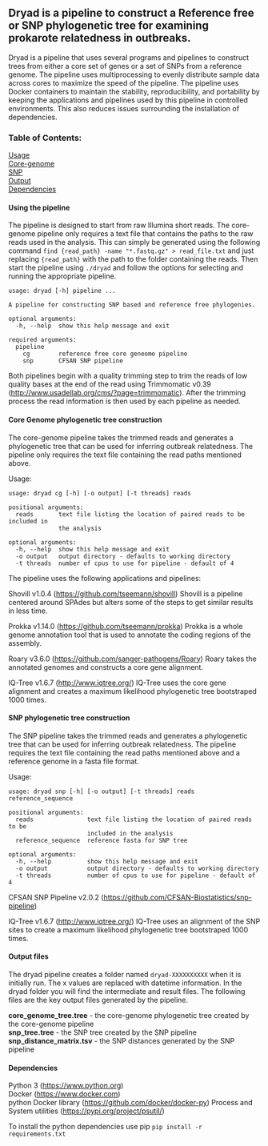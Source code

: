 ## Dryad is a pipeline to construct a Reference free or SNP phylogenetic tree for examining prokarote relatedness in outbreaks.

Dryad is a pipeline that uses several programs and pipelines to construct trees from either a core set of genes or a set of SNPs from a reference genome. The pipeline uses multiprocessing to evenly distribute sample data across cores to maximize the speed of the pipeline. The pipeline uses Docker containers to maintain the stability, reproducibility, and portability by keeping the applications and pipelines used by this pipeline in controlled environments. This also reduces issues surrounding the installation of dependencies.

### Table of Contents:
[Usage](#Using-the-pipeline)  
[Core-genome](#Core-Genome-phylogenetic-tree-construction)  
[SNP](#SNP-phylogenetic-tree-construction)  
[Output](#Output-files)  
[Dependencies](#Dependencies)  

#### Using the pipeline

The pipeline is designed to start from raw Illumina short reads. The core-genome pipeline only requires a text file that contains the paths to the raw reads used in the analysis. This can simply be generated using the following command `find {read_path} -name "*.fastq.gz" > read_file.txt` and just replacing `{read_path}` with the path to the folder containing the reads. Then start the pipeline using `./dryad` and follow the options for selecting and running the appropriate pipeline.

```
usage: dryad [-h] pipeline ...

A pipeline for constructing SNP based and reference free phylogenies.

optional arguments:
  -h, --help  show this help message and exit

required arguments:
  pipeline
    cg        reference free core geneome pipeline
    snp       CFSAN SNP pipeline
```

Both pipelines begin with a quality trimming step to trim the reads of low quality bases at the end of the read using Trimmomatic v0.39 (http://www.usadellab.org/cms/?page=trimmomatic). After the trimming process the read information is then used by each pipeline as needed.

#### Core Genome phylogenetic tree construction
The core-genome pipeline takes the trimmed reads and generates a phylogenetic tree that can be used for inferring outbreak relatedness. The pipeline only requires the text file containing the read paths mentioned above.

Usage:
```
usage: dryad cg [-h] [-o output] [-t threads] reads

positional arguments:
  reads       text file listing the location of paired reads to be included in
              the analysis

optional arguments:
  -h, --help  show this help message and exit
  -o output   output directory - defaults to working directory
  -t threads  number of cpus to use for pipeline - default of 4
```

The pipeline uses the following applications and pipelines:

Shovill v1.0.4 (https://github.com/tseemann/shovill)
Shovill is a pipeline centered around SPAdes but alters some of the steps to get similar results in less time.

Prokka v1.14.0 (https://github.com/tseemann/prokka)
Prokka is a whole genome annotation tool that is used to annotate the coding regions of the assembly.

Roary v3.6.0 (https://github.com/sanger-pathogens/Roary)
Roary takes the annotated genomes and constructs a core gene alignment.

IQ-Tree v1.6.7 (http://www.iqtree.org/)
IQ-Tree uses the core gene alignment and creates a maximum likelihood phylogenetic tree bootstraped 1000 times.

#### SNP phylogenetic tree construction
The SNP pipeline takes the trimmed reads and generates a phylogenetic tree that can be used for inferring outbreak relatedness. The pipeline requires the text file containing the read paths mentioned above and a reference genome in a fasta file format.

Usage:
```
usage: dryad snp [-h] [-o output] [-t threads] reads reference_sequence

positional arguments:
  reads               text file listing the location of paired reads to be
                      included in the analysis
  reference_sequence  reference fasta for SNP tree

optional arguments:
  -h, --help          show this help message and exit
  -o output           output directory - defaults to working directory
  -t threads          number of cpus to use for pipeline - default of 4
```

CFSAN SNP Pipeline v2.0.2 (https://github.com/CFSAN-Biostatistics/snp-pipeline)

IQ-Tree v1.6.7 (http://www.iqtree.org/)
IQ-Tree uses an alignment of the SNP sites to create a maximum likelihood phylogenetic tree bootstraped 1000 times.


#### Output files
The dryad pipeline creates a folder named `dryad-XXXXXXXXXX` when it is initially run. The x values are replaced with datetime information. In the dryad folder you will find the intermediate and result files. The following files are the key output files generated by the pipeline.

**core_genome_tree.tree** - the core-genome phylogenetic tree created by the core-genome pipeline  
**snp_tree.tree** - the SNP tree created by the SNP pipeline  
**snp_distance_matrix.tsv** - the SNP distances generated by the SNP pipeline  

#### Dependencies
Python 3 (https://www.python.org)  
Docker (https://www.docker.com)  
python Docker library (https://github.com/docker/docker-py)
Process and System utilities (https://pypi.org/project/psutil/)

To install the python dependencies use pip `pip install -r requirements.txt`
